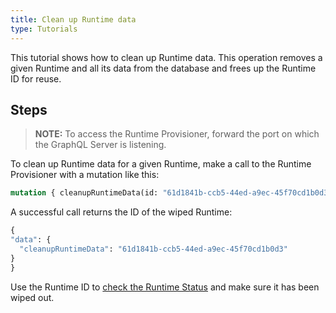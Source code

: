 ```yaml
---
title: Clean up Runtime data
type: Tutorials
---
```


This tutorial shows how to clean up Runtime data. This operation removes a given Runtime and all its data from the database and frees up the Runtime ID for reuse. 

## Steps

> **NOTE:** To access the Runtime Provisioner, forward the port on which the GraphQL Server is listening.

To clean up Runtime data for a given Runtime, make a call to the Runtime Provisioner with a mutation like this:  

```graphql
mutation { cleanupRuntimeData(id: "61d1841b-ccb5-44ed-a9ec-45f70cd1b0d3")}
```

A successful call returns the ID of the wiped Runtime:

```graphql
{
"data": {
  "cleanupRuntimeData": "61d1841b-ccb5-44ed-a9ec-45f70cd1b0d3"
}
}
```

Use the Runtime ID to [check the Runtime Status](08-04-runtime-status.md) and make sure it has been wiped out. 
